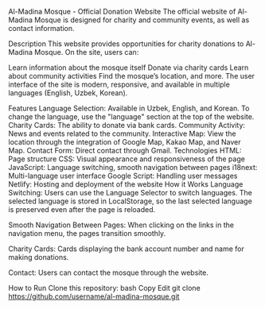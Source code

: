 Al-Madina Mosque - Official Donation Website
The official website of Al-Madina Mosque is designed for charity and community events, as well as contact information.

Description
This website provides opportunities for charity donations to Al-Madina Mosque. On the site, users can:

Learn information about the mosque itself
Donate via charity cards
Learn about community activities
Find the mosque’s location, and more.
The user interface of the site is modern, responsive, and available in multiple languages (English, Uzbek, Korean).

Features
Language Selection: Available in Uzbek, English, and Korean. To change the language, use the "language" section at the top of the website.
Charity Cards: The ability to donate via bank cards.
Community Activity: News and events related to the community.
Interactive Map: View the location through the integration of Google Map, Kakao Map, and Naver Map.
Contact Form: Direct contact through Gmail.
Technologies
HTML: Page structure
CSS: Visual appearance and responsiveness of the page
JavaScript: Language switching, smooth navigation between pages
i18next: Multi-language user interface
Google Script: Handling user messages
Netlify: Hosting and deployment of the website
How it Works
Language Switching: Users can use the Language Selector to switch languages. The selected language is stored in LocalStorage, so the last selected language is preserved even after the page is reloaded.

Smooth Navigation Between Pages: When clicking on the links in the navigation menu, the pages transition smoothly.

Charity Cards: Cards displaying the bank account number and name for making donations.

Contact: Users can contact the mosque through the website.

How to Run
Clone this repository:
bash
Copy
Edit
git clone https://github.com/username/al-madina-mosque.git
